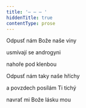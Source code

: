 ```yaml
---
title: '– – – '
hiddenTitle: true
contentType: prose
---
```


Odpusť nám Bože naše viny

usmívají se androgyni

nahoře pod klenbou

Odpusť nám taky naše hříchy

a povzdech posílám Ti tichý

navrať mi Bože lásku mou
